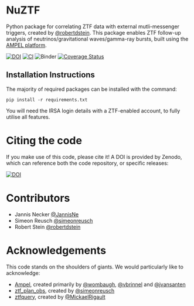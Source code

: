 # NuZTF
Python package for correlating ZTF data with external mutli-messenger triggers, created by [@robertdstein](https://github.com/robertdstein).
This package enables ZTF follow-up analysis of neutrinos/gravitational waves/gamma-ray bursts, built using the [AMPEL platform](https://arxiv.org/abs/1904.05922).

[![DOI](https://zenodo.org/badge/193068064.svg)](https://zenodo.org/badge/latestdoi/193068064) 
[![CI](https://github.com/robertdstein/ampel_followup_pipeline/actions/workflows/continous_integration.yml/badge.svg)](https://github.com/robertdstein/ampel_followup_pipeline/actions/workflows/continous_integration.yml) 
![Binder](https://mybinder.org/badge_logo.svg) 
[![Coverage Status](https://coveralls.io/repos/github/desy-multimessenger/ampel_followup_pipeline/badge.svg?branch=master)](https://coveralls.io/github/desy-multimessenger/ampel_followup_pipeline?branch=master)

## Installation Instructions

The majority of required packages can be installed with the command:

```pip install -r requirements.txt```

You will need the IRSA login details with a ZTF-enabled account, to fully utilise all features.

# Citing the code

If you make use of this code, please cite it! A DOI is provided by Zenodo, which can reference both the code repository, or specific releases:

[![DOI](https://zenodo.org/badge/193068064.svg)](https://zenodo.org/badge/latestdoi/193068064)

# Contributors

* Jannis Necker [@JannisNe](https://github.com/jannisne)
* Simeon Reusch [@simeonreusch](https://github.com/simeonreusch)
* Robert Stein [@robertdstein](https://github.com/robertdstein)

# Acknowledgements

This code stands on the shoulders of giants. We would particularly like to acknowledge:

* [Ampel](https://ampelproject.github.io/), created primarily by [@wombaugh](https://github.com/wombaugh), [@vbrinnel](https://github.com/vbrinnel) and [@jvansanten](https://github.com/jvansanten) 
* [ztf_plan_obs](https://github.com/simeonreusch/ztf_plan_obs), created by [@simeonreusch](https://github.com/simeonreusch)
* [ztfquery](https://github.com/MickaelRigault/ztfquery), created by [@MickaelRigault](https://github.com/MickaelRigault)